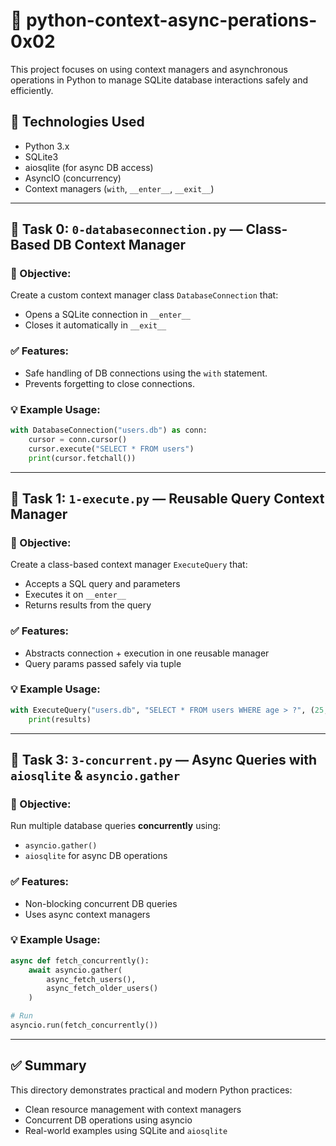 # 📁 python-context-async-perations-0x02

This project focuses on using context managers and asynchronous operations in Python to manage SQLite database interactions safely and efficiently.

## 🧰 Technologies Used
- Python 3.x
- SQLite3
- aiosqlite (for async DB access)
- AsyncIO (concurrency)
- Context managers (`with`, `__enter__`, `__exit__`)

---

## 📄 Task 0: `0-databaseconnection.py` — Class-Based DB Context Manager

### 🎯 Objective:
Create a custom context manager class `DatabaseConnection` that:
- Opens a SQLite connection in `__enter__`
- Closes it automatically in `__exit__`

### ✅ Features:
- Safe handling of DB connections using the `with` statement.
- Prevents forgetting to close connections.

### 💡 Example Usage:
```python
with DatabaseConnection("users.db") as conn:
    cursor = conn.cursor()
    cursor.execute("SELECT * FROM users")
    print(cursor.fetchall())
````

---

## 📄 Task 1: `1-execute.py` — Reusable Query Context Manager

### 🎯 Objective:

Create a class-based context manager `ExecuteQuery` that:

* Accepts a SQL query and parameters
* Executes it on `__enter__`
* Returns results from the query

### ✅ Features:

* Abstracts connection + execution in one reusable manager
* Query params passed safely via tuple

### 💡 Example Usage:

```python
with ExecuteQuery("users.db", "SELECT * FROM users WHERE age > ?", (25,)) as results:
    print(results)
```

---

## 📄 Task 3: `3-concurrent.py` — Async Queries with `aiosqlite` & `asyncio.gather`

### 🎯 Objective:

Run multiple database queries **concurrently** using:

* `asyncio.gather()`
* `aiosqlite` for async DB operations

### ✅ Features:

* Non-blocking concurrent DB queries
* Uses async context managers

### 💡 Example Usage:

```python
async def fetch_concurrently():
    await asyncio.gather(
        async_fetch_users(),
        async_fetch_older_users()
    )

# Run
asyncio.run(fetch_concurrently())
```

---

## ✅ Summary

This directory demonstrates practical and modern Python practices:

* Clean resource management with context managers
* Concurrent DB operations using asyncio
* Real-world examples using SQLite and `aiosqlite`
